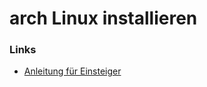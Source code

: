 # arch Linux installieren



### Links
+ [Anleitung für Einsteiger ](https://wiki.archlinux.de/title/Anleitung_f%C3%BCr_Einsteiger)
